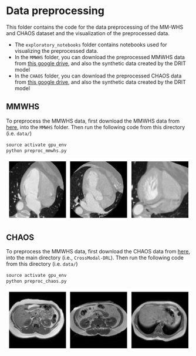 # Data preprocessing
This folder contains the code for the data preprocessing of the MM-WHS and CHAOS dataset and the visualization of the preprocessed data. 

- The `exploratory_notebooks` folder contains notebooks used for visualizing the preprocessed data. 
- In the `MMWHS` folder, you can download the preprocessed MMWHS data from [this google drive](https://drive.google.com/file/d/1shLpzuMr_PAtD1ruMpTz6sPl2mS7Ue1x/view?usp=share_link), and also the synthetic data created by the DRIT model
- In the `CHAOS` folder, you can download the preprocessed CHAOS data from [this google drive](https://drive.google.com/file/d/12VUqzlSbucH-9-YaxsffekeI5gF_0fKX/view?usp=share_link), and also the synthetic data created by the DRIT model

## MMWHS 
To preprocess the MMWHS data, first download the MMWHS data from [here](https://github.com/FupingWu90/CT_MR_2D_Dataset_DA), into the `MMWHS` folder.
Then run the following code from this directory (i.e. `data/`)

```
source activate gpu_env
python preproc_mmwhs.py
```

![data](example_ct.png)


## CHAOS
To preprocess the MMWHS data, first download the CHAOS data from [here](https://github.com/FupingWu90/CT_MR_2D_Dataset_DA), into the main directory (i.e., `CrossModal-DRL`).
Then run the following code from this directory (i.e. `data/`)

```
source activate gpu_env
python preproc_chaos.py
```

![data](example_t1.png)
